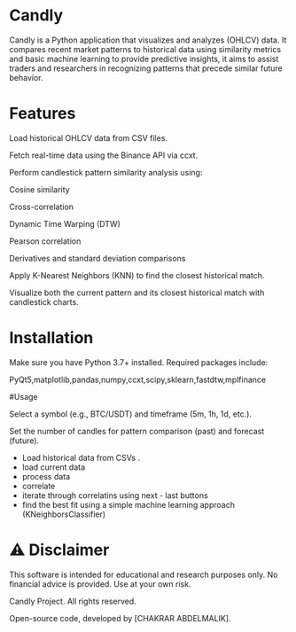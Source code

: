 # Candly
Candly is a Python application that visualizes and analyzes (OHLCV) data. It compares recent market patterns to historical data using similarity metrics and basic machine learning to provide predictive insights, it aims to assist traders and researchers in recognizing patterns that precede similar future behavior.

# Features
Load historical OHLCV data from CSV files.

Fetch real-time data using the Binance API via ccxt.

Perform candlestick pattern similarity analysis using:

Cosine similarity

Cross-correlation

Dynamic Time Warping (DTW)

Pearson correlation

Derivatives and standard deviation comparisons

Apply K-Nearest Neighbors (KNN) to find the closest historical match.

Visualize both the current pattern and its closest historical match with candlestick charts.

 # Installation
Make sure you have Python 3.7+ installed.
Required packages include:

PyQt5,matplotlib,pandas,numpy,ccxt,scipy,sklearn,fastdtw,mplfinance

 #Usage

Select a symbol (e.g., BTC/USDT) and timeframe (5m, 1h, 1d, etc.).

Set the number of candles for pattern comparison (past) and forecast (future).

- Load historical data from CSVs .
- load current data
- process data
- correlate 
- iterate through correlatins using next - last buttons
- find the best fit using a simple machine learning approach (KNeighborsClassifier)

# ⚠️ Disclaimer
This software is intended for educational and research purposes only. No financial advice is provided. Use at your own risk.

Candly Project. All rights reserved.

Open-source code, developed by [CHAKRAR ABDELMALIK].




